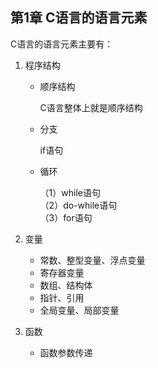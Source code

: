 ## 第1章 C语言的语言元素

C语言的语言元素主要有：

1. 程序结构
    * 顺序结构
    
        C语言整体上就是顺序结构
        
    * 分支
    
        if语句
        
    * 循环
    
        （1）while语句  
        （2）do-while语句  
        （3）for语句

2. 变量
    * 常数、整型变量、浮点变量
    * 寄存器变量
    * 数组、结构体
    * 指针、引用
    * 全局变量、局部变量

3. 函数
    * 函数参数传递
